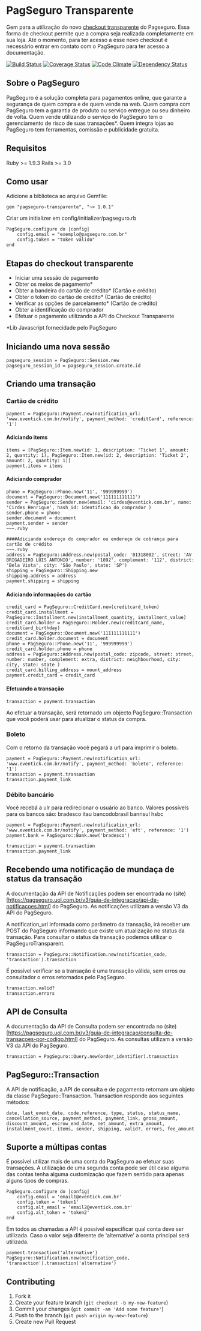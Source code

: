 # PagSeguro Transparente

Gem para a utilização do novo [checkout transparente](https://pagseguro.uol.com.br/receba-pagamentos.jhtml#checkout-transparent) do Pagseguro. Essa forma de checkout permite que a compra seja realizada completamente em sua loja. Até o momento, para ter acesso a esse novo checkout é necessário entrar em contato com o PagSeguro para ter acesso a documentação.

[![Build Status](https://travis-ci.org/eventick/pagseguro-transparente.svg?branch=master)](https://travis-ci.org/eventick/pagseguro-transparente)
[![Coverage Status](https://coveralls.io/repos/eventick/pagseguro-transparente/badge.png)](https://coveralls.io/r/eventick/pagseguro-transparente)
[![Code Climate](https://codeclimate.com/github/eventick/pagseguro-transparente.png)](https://codeclimate.com/github/eventick/pagseguro-transparente)
[![Dependency Status](https://gemnasium.com/eventick/pagseguro-transparente.svg)](https://gemnasium.com/eventick/pagseguro-transparente)



## Sobre o PagSeguro

PagSeguro é a solução completa para pagamentos online, que garante a segurança de quem compra e de quem vende na web. Quem compra com PagSeguro tem a garantia de produto ou serviço entregue ou seu dinheiro de volta. Quem vende utilizando o serviço do PagSeguro tem o gerenciamento de risco de suas transações*. Quem integra lojas ao PagSeguro tem ferramentas, comissão e publicidade gratuita.

## Requisitos
Ruby >= 1.9.3
Rails >= 3.0

## Como usar

Adicione a biblioteca ao arquivo Gemfile:
~~~.ruby
gem "pagseguro-transparente", "~> 1.0.1"
~~~


Criar um initializer em config/initializer/pagseguro.rb
~~~.ruby
PagSeguro.configure do |config|
    config.email = "exemplo@pagseguro.com.br"
    config.token = "token válido"
end
~~~

## Etapas do checkout transparente
* Iniciar uma sessão de pagamento
* Obter os meios de pagamento*
* Obter a bandeira do cartão de crédito* (Cartão e crédito)
* Obter o token do cartão de crédito* (Cartão de crédito)
* Verificar as opções de parcelamento* (Cartão de crédito)
* Obter a identificação do comprador
* Efetuar o pagamento utilizando a API do Checkout Transparente

*Lib Javascript fornecidade pelo PagSeguro

## Iniciando uma nova sessão
~~~.ruby
pagseguro_session = PagSeguro::Session.new
pagseguro_session_id = pagseguro_session.create.id
~~~

## Criando uma transação

### Cartão de crédito
~~~.ruby
payment = PagSeguro::Payment.new(notification_url: 'www.eventick.com.br/notify', payment_method: 'creditCard', reference: '1')
~~~

#### Adiciando items
~~~.ruby
items = [PagSeguro::Item.new(id: 1, description: 'Ticket 1', amount: 2, quantity: 1), PagSeguro::Item.new(id: 2, description: 'Ticket 2', amount: 2, quantity: 1)]
payment.items = items
~~~

#### Adiciando comprador
~~~.ruby
phone = PagSeguro::Phone.new('11', '999999999')
document = PagSeguro::Document.new('111111111111')
sender = PagSeguro::Sender.new(email: 'cirdes@eventick.com.br', name: 'Cirdes Henrique', hash_id: identificao_do_comprador )
sender.phone = phone
sender.document = document
payment.sender = sender
~~~.ruby

####Adiciando endereço do comprador ou endereço de cobrança para cartão de crédito
~~~.ruby
address = PagSeguro::Address.new(postal_code: '01318002', street: 'AV BRIGADEIRO LUIS ANTONIO', number: '1892', complement: '112', district: 'Bela Vista', city: 'São Paulo', state: 'SP')
shipping = PagSeguro::Shipping.new
shipping.address = address
payment.shipping = shipping
~~~

#### Adiciando informações do cartão
~~~.ruby
credit_card = PagSeguro::CreditCard.new(creditcard_token)
credit_card.installment = PagSeguro::Installment.new(installment_quantity, installment_value)
credit_card.holder = PagSeguro::Holder.new(creditcard_name, creditcard_birthday)
document = PagSeguro::Document.new('111111111111')
credit_card.holder.document = document
phone = PagSeguro::Phone.new('11', '999999999')
credit_card.holder.phone = phone
address = PagSeguro::Address.new(postal_code: zipcode, street: street, number: number, complement: extra, district: neighbourhood, city: city, state: state )
credit_card.billing_address = mount_address
payment.credit_card = credit_card
~~~

#### Efetuando a transação
~~~.ruby
transaction = payment.transaction
~~~

Ao efetuar a transação, será retornado um objecto PagSeguro::Transaction que você poderá usar para atualizar o status da compra.

### Boleto
Com o retorno da transação você pegará a url para imprimir o boleto.
~~~.ruby
payment = PagSeguro::Payment.new(notification_url: 'www.eventick.com.br/notify', payment_method: 'boleto', reference: '1')
transaction = payment.transaction
transaction.payment_link
~~~

### Débito bancário
Você recebá a ulr para redirecionar o usuário ao banco.
Valores possívels para os bancos são: bradesco itau bancodobrasil banrisul hsbc
~~~.ruby
payment = PagSeguro::Payment.new(notification_url: 'www.eventick.com.br/notify', payment_method: 'eft', reference: '1')
payment.bank = PagSeguro::Bank.new('bradesco')

transaction = payment.transaction
transaction.payment_link
~~~

## Recebendo uma notificação de mundaça de status da transação
A documentação da API de Notificações podem ser encontrada no (site)[https://pagseguro.uol.com.br/v3/guia-de-integracao/api-de-notificacoes.html] do PagSeguro. As notificações utilizam a versão V3 da API do PagSeguro.

A notification_url informada como parâmetro da transação, irá receber um POST do PagSeguro informando que existe um atualização no status da transação. Para consultar o status da transação podemos utilizar o PagSeguroTransparent.

~~~.ruby
transaction = PagSeguro::Notification.new(notification_code, 'transaction').transaction
~~~

É possível verificar se a transação é uma transação válida, sem erros ou consultador o erros retornados pelo PagSeguro.
~~~.ruby
transaction.valid?
transaction.errors
~~~

## API de Consulta
A documentação da API de Consulta podem ser encontrada no (site)[https://pagseguro.uol.com.br/v3/guia-de-integracao/consulta-de-transacoes-por-codigo.html] do PagSeguro. As consultas utilizam a versão V3 da API do PagSeguro.

~~~.ruby
transaction = PagSeguro::Query.new(order_identifier).transaction
~~~

## PagSeguro::Transaction
A API de notificação, a API de consulta e de pagamento retornam um objeto da classe PagSeguro::Transaction. Transaction responde aos seguintes métodos:

~~~.ruby
date, last_event_date, code,reference, type, status, status_name, cancellation_source, payment_method, payment_link, gross_amount, discount_amount, escrow_end_date, net_amount, extra_amount, installment_count, items, sender, shipping, valid?, errors, fee_amount
~~~

## Suporte a múltipas contas
É possível utilizar mais de uma conta do PagSeguro ao efetuar suas transações. A utilização de uma segunda conta pode ser útil caso alguma das contas tenha alguma customização que fazem sentido para apenas alguns tipos de compras.

~~~.ruby
PagSeguro.configure do |config|
	config.email = 'email1@eventick.com.br'
	config.token = 'token1'
	config.alt_email = 'email2@eventick.com.br'
	config.alt_token = 'token2'
end
~~~

Em todos as chamadas a API é possível especificar qual conta deve ser utilizada. Caso o valor seja diferente de 'alternative' a conta principal será utilizada.

~~~.ruby
payment.transaction('alternative')
PagSeguro::Notification.new(notification_code, 'transaction').transaction('alternative')
~~~

## Contributing

1. Fork it
2. Create your feature branch (`git checkout -b my-new-feature`)
3. Commit your changes (`git commit -am 'Add some feature'`)
4. Push to the branch (`git push origin my-new-feature`)
5. Create new Pull Request
